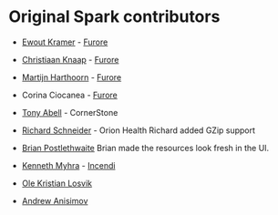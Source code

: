 Original Spark contributors 
==================
* [Ewout Kramer](https://github.com/ewoutkramer) - [Furore](https://github.com/firelyteam)
	
* [Christiaan Knaap](https://github.com/cknaap) - [Furore](https://github.com/firelyteam)
  
* [Martijn Harthoorn](https://github.com/mharthoorn) - [Furore](https://github.com/firelyteam)

* Corina Ciocanea - [Furore](https://github.com/firelyteam)
  
* [Tony Abell](https://github.com/TonyAbell) - CornerStone

* [Richard Schneider](https://github.com/richardschneider) - Orion Health
Richard added GZip support

* [Brian Postlethwaite](https://github.com/brianpos)
Brian made the resources look fresh in the UI.

* [Kenneth Myhra](https://github.com/kennethmyhra) - [Incendi](https://github.com/incendilabs/)

* [Ole Kristian Losvik](https://github.com/losolio)

* [Andrew Anisimov](https://github.com/andy-a-o)
